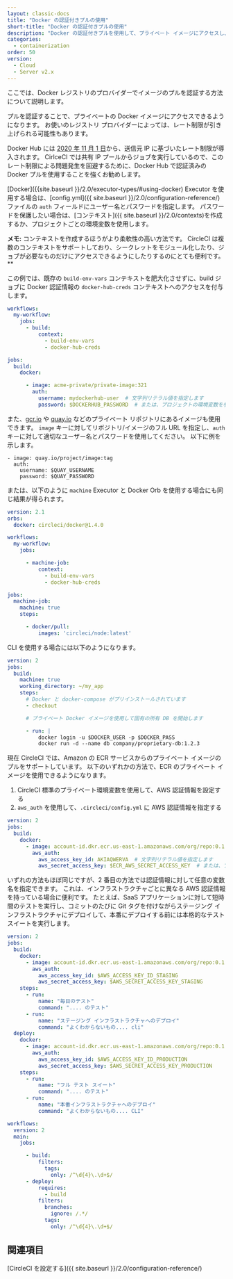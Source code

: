 ```yaml
---
layout: classic-docs
title: "Docker の認証付きプルの使用"
short-title: "Docker の認証付きプルの使用"
description: "Docker の認証付きプルを使用して、プライベート イメージにアクセスし、レート制限を回避する方法"
categories:
  - containerization
order: 50
version:
  - Cloud
  - Server v2.x
---
```



ここでは、Docker レジストリのプロバイダーでイメージのプルを認証する方法について説明します。

プルを認証することで、プライベートの Docker イメージにアクセスできるようになります。 お使いのレジストリ プロバイダーによっては、レート制限が引き上げられる可能性もあります。

Docker Hub には [2020 年 11 月 1 日](https://www.docker.com/blog/scaling-docker-to-serve-millions-more-developers-network-egress/)から、送信元 IP に基づいたレート制限が導入されます。 CirlceCI では共有 IP プールからジョブを実行しているので、このレート制限による問題発生を回避するために、Docker Hub で認証済みの Docker プルを使用することを強くお勧めします。

[Docker]({{site.baseurl }}/2.0/executor-types/#using-docker) Executor を使用する場合は、[config.yml]({{ site.baseurl }}/2.0/configuration-reference/) ファイルの `auth` フィールドにユーザー名とパスワードを指定します。 パスワードを保護したい場合は、[コンテキスト]({{ site.baseurl }}/2.0/contexts)を作成するか、プロジェクトごとの環境変数を使用します。

**メモ:** コンテキストを作成するほうがより柔軟性の高い方法です。 CircleCI は複数のコンテキストをサポートしており、シークレットをモジュール化したり、ジョブが必要なものだけにアクセスできるようにしたりするのにとても便利です。**

この例では、既存の `build-env-vars` コンテキストを肥大化させずに、build ジョブに Docker 認証情報の `docker-hub-creds` コンテキストへのアクセスを付与します。

```yaml
workflows:
  my-workflow:
    jobs:
      - build:
          context:
            - build-env-vars
            - docker-hub-creds

jobs:
  build:
    docker:

      - image: acme-private/private-image:321
        auth:
          username: mydockerhub-user  # 文字列リテラル値を指定します
          password: $DOCKERHUB_PASSWORD  # または、プロジェクトの環境変数を参照するように指定します
```

また、[gcr.io](https://cloud.google.com/container-registry) や [quay.io](https://quay.io) などのプライベート リポジトリにあるイメージも使用できます。 `image` キーに対してリポジトリ/イメージのフル URL を指定し、`auth` キーに対して適切なユーザー名とパスワードを使用してください。 以下に例を示します。

    - image: quay.io/project/image:tag
      auth:
        username: $QUAY_USERNAME
        password: $QUAY_PASSWORD
    

または、以下のように `machine` Executor と Docker Orb を使用する場合にも同じ結果が得られます。

```yaml
version: 2.1
orbs:
  docker: circleci/docker@1.4.0

workflows:
  my-workflow:
    jobs:

      - machine-job:
          context:
            - build-env-vars
            - docker-hub-creds

jobs:
  machine-job:
    machine: true
    steps:

      - docker/pull:
          images: 'circleci/node:latest'
```

CLI を使用する場合には以下のようになります。

```yaml
version: 2
jobs:
  build:
    machine: true
    working_directory: ~/my_app
    steps:
      # Docker と docker-compose がプリインストールされています
      - checkout

      # プライベート Docker イメージを使用して固有の所有 DB を開始します

      - run: |
          docker login -u $DOCKER_USER -p $DOCKER_PASS
          docker run -d --name db company/proprietary-db:1.2.3
```

現在 CircleCI では、Amazon の ECR サービスからのプライベート イメージのプルをサポートしています。 以下のいずれかの方法で、ECR のプライベート イメージを使用できるようになります。

1. CircleCI 標準のプライベート環境変数を使用して、AWS 認証情報を設定する
2. `aws_auth` を使用して、`.circleci/config.yml` に AWS 認証情報を指定する

```yaml
version: 2
jobs:
  build:
    docker:
      - image: account-id.dkr.ecr.us-east-1.amazonaws.com/org/repo:0.1
        aws_auth:
          aws_access_key_id: AKIAQWERVA  # 文字列リテラル値を指定します
          aws_secret_access_key: $ECR_AWS_SECRET_ACCESS_KEY  # または、プロジェクトの UI 環境変数を参照するように指定します
```

いずれの方法もほぼ同じですが、2 番目の方法では認証情報に対して任意の変数名を指定できます。 これは、インフラストラクチャごとに異なる AWS 認証情報を持っている場合に便利です。 たとえば、SaaS アプリケーションに対して短時間のテストを実行し、コミットのたびに Git タグを付けながらステージング インフラストラクチャにデプロイして、本番にデプロイする前には本格的なテスト スイートを実行します。

```yaml
version: 2
jobs:
  build:
    docker:
      - image: account-id.dkr.ecr.us-east-1.amazonaws.com/org/repo:0.1
        aws_auth:
          aws_access_key_id: $AWS_ACCESS_KEY_ID_STAGING
          aws_secret_access_key: $AWS_SECRET_ACCESS_KEY_STAGING
    steps:
      - run:
          name: "毎日のテスト"
          command: ".... のテスト"
      - run:
          name: "ステージング インフラストラクチャへのデプロイ"
          command: "よくわからないもの.... cli"
  deploy:
    docker:
      - image: account-id.dkr.ecr.us-east-1.amazonaws.com/org/repo:0.1
        aws_auth:
          aws_access_key_id: $AWS_ACCESS_KEY_ID_PRODUCTION
          aws_secret_access_key: $AWS_SECRET_ACCESS_KEY_PRODUCTION
    steps:
      - run:
          name: "フル テスト スイート"
          command: ".... のテスト"
      - run:
          name: "本番インフラストラクチャへのデプロイ"
          command: "よくわからないもの.... CLI"

workflows:
  version: 2
  main:
    jobs:

      - build:
          filters:
            tags:
              only: /^\d{4}\.\d+$/
      - deploy:
          requires:
            - build
          filters:
            branches:
              ignore: /.*/
            tags:
              only: /^\d{4}\.\d+$/
```

## 関連項目

[CircleCI を設定する]({{ site.baseurl }}/2.0/configuration-reference/)